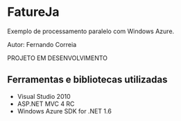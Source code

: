 FatureJa
========

Exemplo de processamento paralelo com Windows Azure.

Autor: Fernando Correia


PROJETO EM DESENVOLVIMENTO


Ferramentas e bibliotecas utilizadas
------------------------------------

* Visual Studio 2010
* ASP.NET MVC 4 RC
* Windows Azure SDK for .NET 1.6
